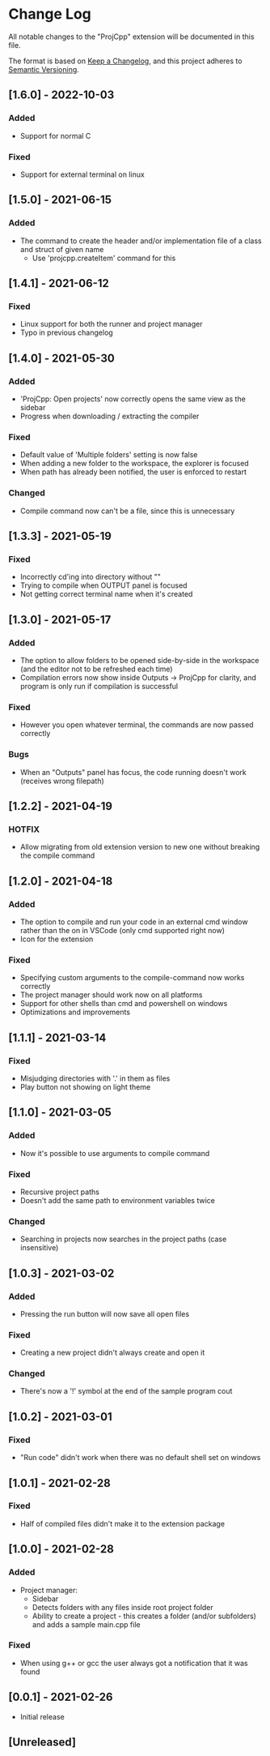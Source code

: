 # Change Log

All notable changes to the "ProjCpp" extension will be documented in this file.

The format is based on [Keep a Changelog](https://keepachangelog.com/en/1.0.0/),
and this project adheres to [Semantic Versioning](https://semver.org/spec/v2.0.0.html).

## [1.6.0] - 2022-10-03
### Added
- Support for normal C
### Fixed
- Support for external terminal on linux

## [1.5.0] - 2021-06-15
### Added
- The command to create the header and/or implementation file of a class and struct of given name
    - Use 'projcpp.createItem' command for this

## [1.4.1] - 2021-06-12
### Fixed
- Linux support for both the runner and project manager
- Typo in previous changelog

## [1.4.0] - 2021-05-30
### Added
- 'ProjCpp: Open projects' now correctly opens the same view as the sidebar
- Progress when downloading / extracting the compiler

### Fixed
- Default value of 'Multiple folders' setting is now false
- When adding a new folder to the workspace, the explorer is focused
- When path has already been notified, the user is enforced to restart

### Changed
- Compile command now can't be a file, since this is unnecessary

## [1.3.3] - 2021-05-19
### Fixed
- Incorrectly cd'ing into directory without ""
- Trying to compile when OUTPUT panel is focused
- Not getting correct terminal name when it's created

## [1.3.0] - 2021-05-17
### Added
- The option to allow folders to be opened side-by-side in the workspace (and the editor not to be refreshed each time)
- Compilation errors now show inside Outputs -> ProjCpp for clarity, and program is only run if compilation is successful

### Fixed
- However you open whatever terminal, the commands are now passed correctly

### Bugs
- When an "Outputs" panel has focus, the code running doesn't work (receives wrong filepath) 

## [1.2.2] - 2021-04-19
### HOTFIX
- Allow migrating from old extension version to new one without breaking the compile command

## [1.2.0] - 2021-04-18
### Added
- The option to compile and run your code in an external cmd window rather than the on in VSCode (only cmd supported right now)
- Icon for the extension

### Fixed
- Specifying custom arguments to the compile-command now works correctly
- The project manager should work now on all platforms
- Support for other shells than cmd and powershell on windows
- Optimizations and improvements

## [1.1.1] - 2021-03-14
### Fixed
- Misjudging directories with '.' in them as files
- Play button not showing on light theme

## [1.1.0] - 2021-03-05
### Added
- Now it's possible to use arguments to compile command

### Fixed
- Recursive project paths
- Doesn't add the same path to environment variables twice

### Changed
- Searching in projects now searches in the project paths (case insensitive)

## [1.0.3] - 2021-03-02
### Added
- Pressing the run button will now save all open files

### Fixed
- Creating a new project didn't always create and open it

### Changed
- There's now a '!' symbol at the end of the sample program cout

## [1.0.2] - 2021-03-01
### Fixed
- "Run code" didn't work when there was no default shell set on windows

## [1.0.1] - 2021-02-28
### Fixed
- Half of compiled files didn't make it to the extension package

## [1.0.0] - 2021-02-28
### Added
- Project manager:
    - Sidebar
    - Detects folders with any files inside root project folder
    - Ability to create a project - this creates a folder (and/or subfolders) and adds a sample main.cpp file
### Fixed
- When using g++ or gcc the user always got a notification that it was found

## [0.0.1] - 2021-02-26
- Initial release

## [Unreleased]

